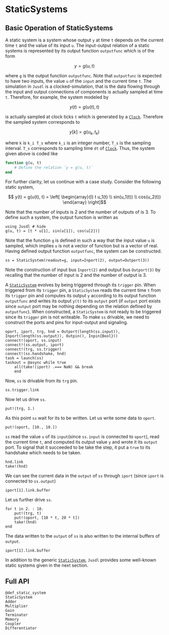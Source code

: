 # StaticSystems

## Basic Operation of StaticSystems 
A static system is a system whose output `y` at time `t` depends on the current time `t` and the value of its input `u`. The input-output relation of a static systems is represented by its output function `outputfunc` which is of the form 
```math 
    y = g(u, t)
```
where `g` is the output function `outputfunc`. Note that `outputfunc` is expected to have two inputs, the value `u` of the `input` and the current time `t`. The simulation in `Jusdl` is a clocked-simulation, that is the data flowing through the input and output connections of components is actually sampled at time `t`. Therefore, for example, the system modeled by
```math 
y(t) = g(u(t),t)
```
is actually sampled at clock ticks `t` which is generated by a [`Clock`](@ref). Therefore the sampled system corresponds to
```math 
y[k] = g(u_k, t_k)
```
where ``k`` is ``k_i T_s`` where ``k_i`` is an integer number, ``T_s`` is the sampling interval. ``T_s`` corresponds to sampling time `dt` of [`Clock`](@ref). Thus, the system given above is coded like 
```julia
function g(u, t)
    # Define the relation `y = g(u, t)`
end
```

For further clarity, let us continue with a case study. Consider the following static system,
```math 
    y(t) = g(u(t), t) = \left[
        \begin{array}{l}
            t u_1(t) \\
            sin(u_1(t)) \\ 
            cos(u_2(t))
        \end{array}
        \right]
```
Note that the number of inputs is 2 and the number of outputs of is 3. To define such a system, the output function is written as
```@repl static_system_ex
using Jusdl # hide
g(u, t) = [t * u[1], sin(u[1]), cos(u[2])]
```
Note that the function `g` is defined in such a way that the input value `u` is sampled, which implies `u` is not a vector of function but is a vector of real. Having defined output function `outputfunc`, the system can be constructed. 
```@repl static_system_ex
ss = StaticSystem(readout=g, input=Inport(2), output=Outport(3))
```
Note the construction of input bus `Inport(2)` and output bus `Outport(3)` by recalling that the number of input is 2 and the number of output is 3.

A [`StaticSystem`](@ref) evolves by being triggered through its `trigger` pin. When triggered from its `trigger` pin, a `StaticSystem` reads the current time `t` from its `trigger` pin and computes its output `y` according to its output function `outputfunc` and writes its output `y(t)` to its `output` port (if `output` port exists since `output` port may be nothing depending on the relation defined by `outputfunc`). When constructed, a `StaticSystem` is not ready to be triggered since its `trigger` pin is not writeable. To make `ss` drivable, we need to construct the ports and pins for input-output and signaling. 
```@repl static_system_ex 
oport, iport, trg, hnd = Outport(length(ss.input)), Inport(length(ss.output)), Outpin(), Inpin{Bool}()
connect!(oport, ss.input) 
connect!(ss.output, iport) 
connect!(trg, ss.trigger)
connect!(ss.handshake, hnd)
task = launch(ss)
taskout = @async while true 
    all(take!(iport) .=== NaN) && break 
    end
```
Now, `ss` is drivable from its `trg` pin. 
```@repl static_system_ex
ss.trigger.link
```
Now let us drive `ss`.
```@repl static_system_ex 
put!(trg, 1.)
```
As this point `ss` wait for its to be written. Let us write some data to `oport`.
```@repl static_system_ex 
put!(oport, [10., 10.])
```
`ss` read the value `u` of its `input`(since `ss.input` is connected to `oport`), read the current time `t`, and computed its output value `y` and wrote it its `output` port. To signal that it succeeded to be take the step, it put a `true` to its handshake which needs to be taken.
```@repl static_system_ex 
hnd.link
take!(hnd)
```
We can see the current data in the `output` of `ss` through `iport` (since `iport` is connected to `ss.output`)
```@repl static_system_ex 
iport[1].link.buffer
```
Let us further drive `ss`.
```@repl static_system_ex 
for t in 2. : 10.
    put!(trg, t)
    put!(oport, [10 * t, 20 * t])
    take!(hnd)
end
```
The data written to the `output` of `ss` is also written to the internal buffers of `output`.
```@repl static_system_ex 
iport[1].link.buffer
```
In addition to the generic [`StaticSystem`](@ref),  `Jusdl` provides some well-known static systems given in the next section.

## Full API 
```@docs
@def_static_system 
StaticSystem 
Adder 
Multiplier 
Gain 
Terminator 
Memory 
Coupler 
Differentiator 
```